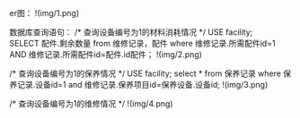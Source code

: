 er图：
!(img/1.png)


数据库查询语句：
/*
查询设备编号为1的材料消耗情况
*/
USE facility;
SELECT 配件.剩余数量
from 维修记录，配件
where 维修记录.所需配件id=1 AND 维修记录.所需配件id=配件.id配件；
!(img/2.png)


/*
查询设备编号为1的保养情况
*/
USE facility;
select *
from 保养记录
where 保养记录.设备id=1 and 维修记录.保养项目id=保养设备.设备id;
!(img/3.png)


/*
查询设备编号为1的维修情况
*/
!(img/4.png)
